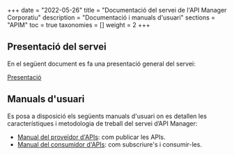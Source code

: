 +++
date = "2022-05-26"
title = "Documentació del servei de l'API Manager Corporatiu"
description = "Documentació i manuals d'usuari"
sections = "APIM"
toc = true
taxonomies = []
weight = 2
+++

## Presentació del servei

En el següent document es fa una presentació general del servei:

[Presentació](/related/APIM/APIM_WelcomePack.pdf)

##  Manuals d'usuari

Es posa a disposició els següents manuals d'usuari on es detallen les característiques i metodologia de treball del servei d’API Manager: 

- [Manual del proveïdor d'APIs](/related/apim/APIM_Manual_Proveidor.pdf): com publicar les APIs.
- [Manual del consumidor d'APIs](/related/apim/APIM_Manual_Consumidor.pdf): com subscriure's i consumir-les.
